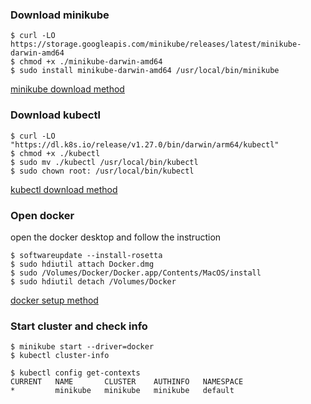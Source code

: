 ### Download minikube
```
$ curl -LO https://storage.googleapis.com/minikube/releases/latest/minikube-darwin-amd64
$ chmod +x ./minikube-darwin-amd64
$ sudo install minikube-darwin-amd64 /usr/local/bin/minikube
```
[minikube download method](https://minikube.sigs.k8s.io/docs/start/)
### Download kubectl
```
$ curl -LO "https://dl.k8s.io/release/v1.27.0/bin/darwin/arm64/kubectl"
$ chmod +x ./kubectl
$ sudo mv ./kubectl /usr/local/bin/kubectl 
$ sudo chown root: /usr/local/bin/kubectl
```
[kubectl download method](https://kubernetes.io/docs/tasks/tools/install-kubectl-macos/)
### Open docker
open the docker desktop and follow the instruction
```
$ softwareupdate --install-rosetta
$ sudo hdiutil attach Docker.dmg
$ sudo /Volumes/Docker/Docker.app/Contents/MacOS/install
$ sudo hdiutil detach /Volumes/Docker
```
[docker setup method](https://docs.docker.com/desktop/install/mac-install/)
### Start cluster and check info
```
$ minikube start --driver=docker
$ kubectl cluster-info
```
```
$ kubectl config get-contexts
CURRENT   NAME       CLUSTER    AUTHINFO   NAMESPACE
*         minikube   minikube   minikube   default
```
